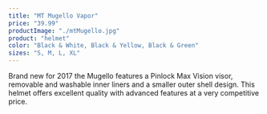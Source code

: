 ```yaml
---
title: "MT Mugello Vapor"
price: "39.99"
productImage: "./mtMugello.jpg"
product: "helmet"
color: "Black & White, Black & Yellow, Black & Green"
sizes: "S, M, L, XL"
---
```


Brand new for 2017 the Mugello features a Pinlock Max Vision visor, removable and washable inner liners and a smaller outer shell design. This helmet offers excellent quality with advanced features at a very competitive price.
